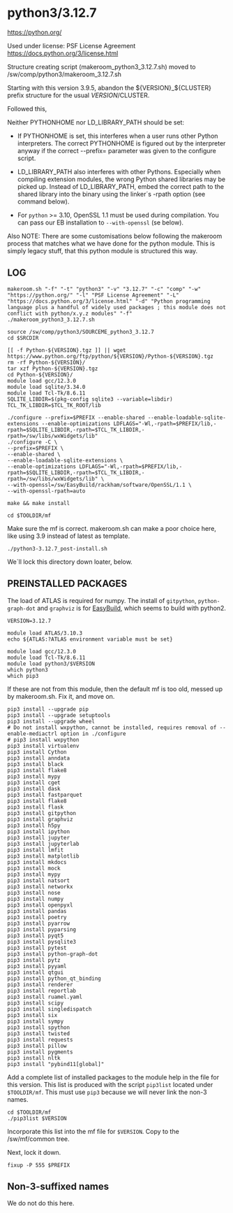 python3/3.12.7
========================

<https://python.org/>

Used under license:
PSF License Agreement
<https://docs.python.org/3/license.html>

Structure creating script (makeroom_python3_3.12.7.sh) moved to /sw/comp/python3/makeroom_3.12.7.sh

Starting with this version 3.9.5, abandon the ${VERSION}_${CLUSTER} prefix structure for
the usual $VERSION/$CLUSTER.

Followed this,

Neither PYTHONHOME nor LD_LIBRARY_PATH should be set:

* If PYTHONHOME is set, this interferes when a user runs other Python
  interpreters. The correct PYTHONHOME is figured out by the interpreter
  anyway if the correct --prefix= parameter was given to the configure
  script.

* LD_LIBRARY_PATH also interferes with other Pythons. Especially when
  compiling extension modules, the wrong Python shared libraries may
  be picked up. Instead of LD_LIBRARY_PATH, embed the correct path to
  the shared library into the binary using the linker´s -rpath option
  (see command below).

* For `python` >= 3.10, OpenSSL 1.1 must be used during compilation.
  You can pass our EB installation to `--with-openssl` (se below).

Also NOTE: There are some customisations below following the makeroom process
that matches what we have done for the python module.  This is simply legacy
stuff, that this python module is structured this way.

LOG
---

    makeroom.sh "-f" "-t" "python3" "-v" "3.12.7" "-c" "comp" "-w" "https://python.org/" "-l" "PSF License Agreement" "-L" "https://docs.python.org/3/license.html" "-d" "Python programming language plus a handful of widely used packages ; this module does not conflict with python/x.y.z modules" "-f"
    ./makeroom_python3_3.12.7.sh

    source /sw/comp/python3/SOURCEME_python3_3.12.7
    cd $SRCDIR

    [[ -f Python-${VERSION}.tgz ]] || wget https://www.python.org/ftp/python/${VERSION}/Python-${VERSION}.tgz
    rm -rf Python-${VERSION}/
    tar xzf Python-${VERSION}.tgz 
    cd Python-${VERSION}/
    module load gcc/12.3.0
    module load sqlite/3.34.0
    module load Tcl-Tk/8.6.11
    SQLITE_LIBDIR=$(pkg-config sqlite3 --variable=libdir)
    TCL_TK_LIBDIR=$TCL_TK_ROOT/lib

    ./configure --prefix=$PREFIX --enable-shared --enable-loadable-sqlite-extensions --enable-optimizations LDFLAGS="-Wl,-rpath=$PREFIX/lib,-rpath=$SQLITE_LIBDIR,-rpath=$TCL_TK_LIBDIR,-rpath=/sw/libs/wxWidgets/lib"
    ./configure -C \
    --prefix=$PREFIX \
    --enable-shared \
    --enable-loadable-sqlite-extensions \
    --enable-optimizations LDFLAGS="-Wl,-rpath=$PREFIX/lib,-rpath=$SQLITE_LIBDIR,-rpath=$TCL_TK_LIBDIR,-rpath=/sw/libs/wxWidgets/lib" \
    --with-openssl=/sw/EasyBuild/rackham/software/OpenSSL/1.1 \
    --with-openssl-rpath=auto

    make && make install

    cd $TOOLDIR/mf

Make sure the mf is correct. makeroom.sh can make a poor choice here, like using 3.9 instead of latest as template.


    ./python3-3.12.7_post-install.sh

We´ll lock this directory down loater, below.



PREINSTALLED PACKAGES
---------------------

The load of ATLAS is required for numpy.  The install of `gitpython`,
`python-graph-dot` and `graphviz` is for
[EasyBuild](https://easybuild.readthedocs.io/en/latest/Installation.html#optional-python-packages),
which seems to build with python2.


    VERSION=3.12.7

    module load ATLAS/3.10.3
    echo ${ATLAS:?ATLAS environment variable must be set}

    module load gcc/12.3.0
    module load Tcl-Tk/8.6.11
    module load python3/$VERSION
    which python3
    which pip3

If these are not from this module, then the default mf is too old, messed up by
makeroom.sh. Fix it, and move on.

    pip3 install --upgrade pip
    pip3 install --upgrade setuptools
    pip3 install --upgrade wheel
    # Do not install wxpython, cannot be installed, requires removal of --enable-mediactrl option in ./configure
    # pip3 install wxpython
    pip3 install virtualenv
    pip3 install Cython
    pip3 install anndata
    pip3 install black
    pip3 install flake8
    pip3 install mypy
    pip3 install cget
    pip3 install dask
    pip3 install fastparquet
    pip3 install flake8
    pip3 install flask
    pip3 install gitpython
    pip3 install graphviz
    pip3 install h5py
    pip3 install ipython
    pip3 install jupyter
    pip3 install jupyterlab
    pip3 install lmfit
    pip3 install matplotlib
    pip3 install mkdocs
    pip3 install mock
    pip3 install mypy
    pip3 install natsort
    pip3 install networkx
    pip3 install nose
    pip3 install numpy
    pip3 install openpyxl
    pip3 install pandas
    pip3 install poetry
    pip3 install pyarrow
    pip3 install pyparsing
    pip3 install pyqt5
    pip3 install pysqlite3
    pip3 install pytest
    pip3 install python-graph-dot
    pip3 install pytz
    pip3 install pyyaml
    pip3 install qtgui
    pip3 install python_qt_binding
    pip3 install renderer
    pip3 install reportlab
    pip3 install ruamel.yaml
    pip3 install scipy
    pip3 install singledispatch
    pip3 install six
    pip3 install sympy
    pip3 install spython
    pip3 install twisted
    pip3 install requests
    pip3 install pillow
    pip3 install pygments
    pip3 install nltk
    pip3 install "pybind11[global]"


Add a complete list of installed packages to the module help in the file for
this version.  This list is produced with the script `pip3list` located under
`$TOOLDIR/mf`. This must use `pip3` because we will never link the non-3 names.

    cd $TOOLDIR/mf
    ./pip3list $VERSION

Incorporate this list into the mf file for `$VERSION`.  Copy to the /sw/mf/common tree.

Next, lock it down.

    fixup -P 555 $PREFIX


Non-3-suffixed names
--------------------

We do not do this here.

